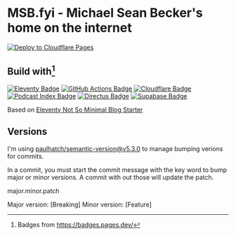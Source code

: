 # MSB.fyi - Michael Sean Becker's home on the internet

[![Deploy to Cloudflare Pages](https://github.com/msbfyi/msb-blog/actions/workflows/publish.yml/badge.svg)](https://github.com/msbfyi/msb-blog/actions/workflows/publish.yml)

## Build with[^1]
[![Eleventy Badge](https://img.shields.io/badge/Eleventy-222?logo=eleventy&logoColor=fff&style=flat)](http://11ty.dev)
[![GitHub Actions Badge](https://img.shields.io/badge/GitHub%20Actions-2088FF?logo=githubactions&logoColor=fff&style=flat)](https://github.com/features/actions)
[![Cloudflare Badge](https://img.shields.io/badge/Cloudflare-F38020?logo=cloudflare&logoColor=fff&style=flat)](https://cloudflare.com)
[![Podcast Index Badge](https://img.shields.io/badge/Podcast%20Index-F90000?logo=podcastindex&logoColor=fff&style=flat)](https://podcastindex.org)
[![Directus Badge](https://img.shields.io/badge/Directus-263238?logo=directus&logoColor=fff&style=flat)](http://directus.io)
[![Supabase Badge](https://img.shields.io/badge/Supabase-3FCF8E?logo=supabase&logoColor=fff&style=flat)](https://supabase.com)

Based on [Eleventy Not So Minimal Blog Starter](https://github.com/mangamaui/eleventy-not-so-minimal-blog-starter)

## Versions

I'm using [paulhatch/semantic-version@v5.3.0](https://github.com/paulhatch/semantic-version/tree/v5.3.0/) to manage bumping verions for commits.

In a commit, you must start the commit message with the key word to bump major or minor versions. A commit with out those will update the patch.

major.minor.patch

Major version: [Breaking]
Minor version: [Feature]

[^1]: Badges from https://badges.pages.dev/